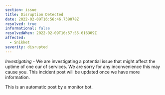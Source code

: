 ```yaml
---
section: issue
title: Disruption Detected
date: 2022-02-09T16:56:46.739078Z
resolved: true
informational: false
resolvedWhen: 2022-02-09T16:57:55.616309Z
affected:
  - Snikket
severity: disrupted
---
```

*Investigating* - We are investigating a potential issue that might affect the uptime of one our of services. We are sorry for any inconvenience this may cause you. This incident post will be updated once we have more information.

This is an automatic post by a monitor bot.
        